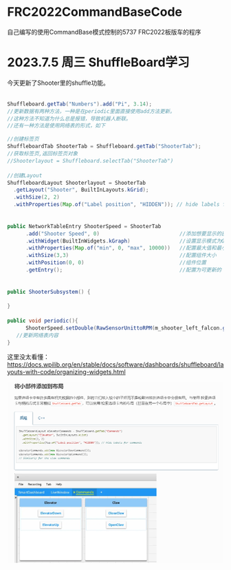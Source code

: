 # FRC2022CommandBaseCode
自己编写的使用CommandBase模式控制的5737 FRC2022板版车的程序
# 2023.7.5 周三 ShuffleBoard学习
今天更新了Shooter里的shuffle功能。

```java

Shuffleboard.getTab("Numbers").add("Pi", 3.14);
//更新数据有两种方法，一种是在periodic里面直接使用add方法更新。
//这种方法不知道为什么总是报错，导致机器人断联。
//还有一种方法是使用网络表的形式，如下
```

``` java
//创建标签页
ShuffleboardTab ShooterTab = Shuffleboard.getTab("ShooterTab");
//获取标签页,返回标签页对象
//Shooterlayout = Shuffleboard.selectTab("ShooterTab")

//创建Layout
ShuffleboardLayout Shooterlayout = ShooterTab
  .getLayout("Shooter", BuiltInLayouts.kGrid);
  .withSize(2, 2)
  .withProperties(Map.of("Label position", "HIDDEN")); // hide labels for commands;


public NetworkTableEntry ShooterSpeed = ShooterTab
      .add("Shooter Speed", 0)                          //添加想要显示的部件，初始化部件名称和初始值
      .withWidget(BuiltInWidgets.kGraph)                //设置显示模式为Graph(折线图)
      .withProperties(Map.of("min", 0, "max", 10000))   //配置最大值和最小值
      .withSize(3,3)                                    //配置组件大小
      .withPosition(0, 0)                               //组件位置
      .getEntry();                                      //配置为可更新的


public ShooterSubsystem() {

}

public void periodic(){
      ShooterSpeed.setDouble(RawSensorUnittoRPM(m_shooter_left_falcon.getSelectedSensorVelocity()));
   //更新网络表内容
}
 ```

 这里没太看懂：
 https://docs.wpilib.org/en/stable/docs/software/dashboards/shuffleboard/layouts-with-code/organizing-widgets.html

![将小部件添加到布局](./Image/将小部件添加到布局.png)